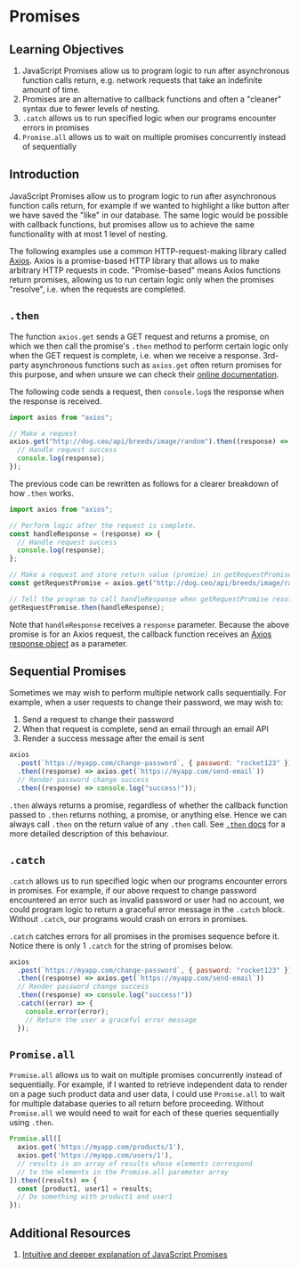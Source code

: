 # Promises

## Learning Objectives

1. JavaScript Promises allow us to program logic to run after asynchronous function calls return, e.g. network requests that take an indefinite amount of time.
2. Promises are an alternative to callback functions and often a "cleaner" syntax due to fewer levels of nesting.
3. `.catch` allows us to run specified logic when our programs encounter errors in promises
4. `Promise.all` allows us to wait on multiple promises concurrently instead of sequentially

## Introduction

JavaScript Promises allow us to program logic to run after asynchronous function calls return, for example if we wanted to highlight a like button after we have saved the "like" in our database. The same logic would be possible with callback functions, but promises allow us to achieve the same functionality with at most 1 level of nesting.

The following examples use a common HTTP-request-making library called [Axios](https://axios-http.com). Axios is a promise-based HTTP library that allows us to make arbitrary HTTP requests in code. "Promise-based" means Axios functions return promises, allowing us to run certain logic only when the promises "resolve", i.e. when the requests are completed.

## `.then`

The function `axios.get` sends a GET request and returns a promise, on which we then call the promise's `.then` method to perform certain logic only when the GET request is complete, i.e. when we receive a response. 3rd-party asynchronous functions such as `axios.get` often return promises for this purpose, and when unsure we can check their [online documentation](https://axios-http.com/docs/api_intro).

The following code sends a request, then `console.log`s the response when the response is received.

```javascript
import axios from "axios";

// Make a request
axios.get("http://dog.ceo/api/breeds/image/random").then((response) => {
  // Handle request success
  console.log(response);
});
```

The previous code can be rewritten as follows for a clearer breakdown of how `.then` works.

```javascript
import axios from "axios";

// Perform logic after the request is complete.
const handleResponse = (response) => {
  // Handle request success
  console.log(response);
};

// Make a request and store return value (promise) in getRequestPromise
const getRequestPromise = axios.get("http://dog.ceo/api/breeds/image/random");

// Tell the program to call handleResponse when getRequestPromise resolves.
getRequestPromise.then(handleResponse);
```

Note that `handleResponse` receives a `response` parameter. Because the above promise is for an Axios request, the callback function receives an [Axios response object](https://axios-http.com/docs/res_schema) as a parameter.

## Sequential Promises

Sometimes we may wish to perform multiple network calls sequentially. For example, when a user requests to change their password, we may wish to:

1. Send a request to change their password
2. When that request is complete, send an email through an email API
3. Render a success message after the email is sent

```javascript
axios
  .post(`https://myapp.com/change-password`, { password: "rocket123" })
  .then((response) => axios.get(`https://myapp.com/send-email`))
  // Render password change success
  .then((response) => console.log("success!"));
```

`.then` always returns a promise, regardless of whether the callback function passed to `.then` returns nothing, a promise, or anything else. Hence we can always call `.then` on the return value of any `.then` call. See [`.then` docs](https://developer.mozilla.org/en-US/docs/Web/JavaScript/Reference/Global_Objects/Promise/then) for a more detailed description of this behaviour.

## `.catch`

`.catch` allows us to run specified logic when our programs encounter errors in promises. For example, if our above request to change password encountered an error such as invalid password or user had no account, we could program logic to return a graceful error message in the `.catch` block. Without `.catch`, our programs would crash on errors in promises.

`.catch` catches errors for all promises in the promises sequence before it. Notice there is only 1 `.catch` for the string of promises below.

```javascript
axios
  .post(`https://myapp.com/change-password`, { password: "rocket123" })
  .then((response) => axios.get(`https://myapp.com/send-email`))
  // Render password change success
  .then((response) => console.log("success!"))
  .catch((error) => {
    console.error(error);
    // Return the user a graceful error message
  });
```

## `Promise.all`

`Promise.all` allows us to wait on multiple promises concurrently instead of sequentially. For example, if I wanted to retrieve independent data to render on a page such product data and user data, I could use `Promise.all` to wait for multiple database queries to all return before proceeding. Without `Promise.all` we would need to wait for each of these queries sequentially using `.then`.

```javascript
Promise.all([
  axios.get('https://myapp.com/products/1'),
  axios.get('https://myapp.com/users/1'),
  // results is an array of results whose elements correspond
  // to the elements in the Promise.all parameter array
]).then((results) => {
  const [product1, user1] = results;
  // Do something with product1 and user1
});
```

## Additional Resources

1. [Intuitive and deeper explanation of JavaScript Promises](https://javascript.info/promise-basics)
